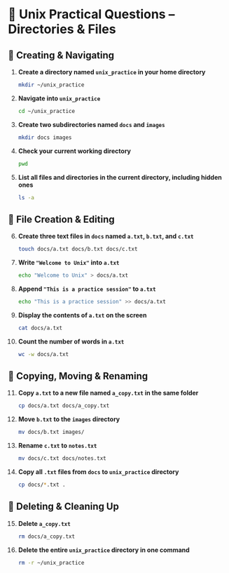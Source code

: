 # 🐚 Unix Practical Questions – Directories & Files



## 📂 Creating & Navigating

1. **Create a directory named `unix_practice` in your home directory**
   ```bash
   mkdir ~/unix_practice
   ```

2. **Navigate into `unix_practice`**
   ```bash
   cd ~/unix_practice
   ```

3. **Create two subdirectories named `docs` and `images`**
   ```bash
   mkdir docs images
   ```

4. **Check your current working directory**
   ```bash
   pwd
   ```

5. **List all files and directories in the current directory, including hidden ones**
   ```bash
   ls -a
   ```



## 📄 File Creation & Editing

6. **Create three text files in `docs` named `a.txt`, `b.txt`, and `c.txt`**
   ```bash
   touch docs/a.txt docs/b.txt docs/c.txt
   ```

7. **Write `"Welcome to Unix"` into `a.txt`**
   ```bash
   echo "Welcome to Unix" > docs/a.txt
   ```

8. **Append `"This is a practice session"` to `a.txt`**
   ```bash
   echo "This is a practice session" >> docs/a.txt
   ```

9. **Display the contents of `a.txt` on the screen**
   ```bash
   cat docs/a.txt
   ```

10. **Count the number of words in `a.txt`**
    ```bash
    wc -w docs/a.txt
    ```



## 📁 Copying, Moving & Renaming

11. **Copy `a.txt` to a new file named `a_copy.txt` in the same folder**
    ```bash
    cp docs/a.txt docs/a_copy.txt
    ```

12. **Move `b.txt` to the `images` directory**
    ```bash
    mv docs/b.txt images/
    ```

13. **Rename `c.txt` to `notes.txt`**
    ```bash
    mv docs/c.txt docs/notes.txt
    ```

14. **Copy all `.txt` files from `docs` to `unix_practice` directory**
    ```bash
    cp docs/*.txt .
    ```


## 🧹 Deleting & Cleaning Up

15. **Delete `a_copy.txt`**
    ```bash
    rm docs/a_copy.txt
    ```

16. **Delete the entire `unix_practice` directory in one command**
    ```bash
    rm -r ~/unix_practice
    ```


